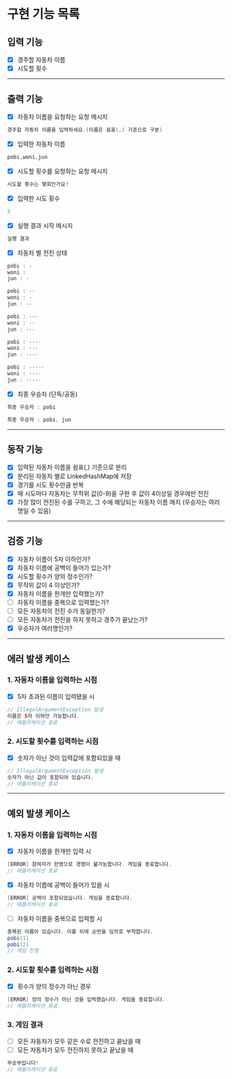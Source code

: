 # 구현 기능 목록

## 입력 기능
- [x] 경주할 자동차 이름
- [x] 시도할 횟수

- - -

## 출력 기능
- [x] 자동차 이름을 요청하는 요청 메시지
```java
경주할 자동차 이름을 입력하세요.(이름은 쉼표(,) 기준으로 구분)
```

- [x] 입력한 자동차 이름
```java
pobi,woni,jun
```

- [x] 시도할 횟수를 요청하는 요청 메시지
```java
시도할 횟수는 몇회인가요?
```

- [x] 입력한 시도 횟수
```java
5
```

- [x] 실행 결과 시작 메시지
```java
실행 결과
```

- [x] 자동차 별 전진 상태
```java
pobi : -
woni :
jun : -

pobi : --
woni : -
jun : --

pobi : ---
woni : --
jun : ---

pobi : ----
woni : ---
jun : ----

pobi : -----
woni : ----
jun : -----
```

- [x] 최종 우승자 (단독/공동)
```java
최종 우승자 : pobi
```
```java
최종 우승자 : pobi, jun
```

- - -

## 동작 기능
- [x] 입력된 자동차 이름을 쉼표(,) 기준으로 분리
- [x] 분리된 자동차 별로 LinkedHashMap에 저장
- [x] 경기를 시도 횟수만큼 반복
- [x] 매 시도마다 자동차는 무작위 값(0-9)을 구한 후 값이 4이상일 경우에만 전진
- [x] 가장 많이 전진된 수를 구하고, 그 수에 해당되는 자동차 이름 매치 (우승자는 여러 명일 수 있음)

- - -

## 검증 기능
- [x] 자동차 이름이 5자 이하인가?
- [x] 자동차 이름에 공백이 들어가 있는가?
- [x] 시도할 횟수가 양의 정수인가?
- [x] 무작위 값이 4 이상인가?
- [x] 자동차 이름을 한개만 입력했는가?
- [ ] 자동차 이름을 중복으로 입력했는가?
- [ ] 모든 자동차의 전진 수가 동일한가?
- [ ] 모든 자동차가 전진을 하지 못하고 경주가 끝났는가?
- [x] 우승자가 여러명인가?

- - -

## 에러 발생 케이스
### 1. 자동차 이름을 입력하는 시점
- [x] 5자 초과된 이름이 입력됐을 시
```java
// IllegalArgumentException 발생
이름은 5자 이하만 가능합니다. 
// 애플리케이션 종료
```

### 2. 시도할 횟수를 입력하는 시점
- [x] 숫자가 아닌 것이 입력값에 포함되있을 때
```java
// IllegalArgumentException 발생
숫자가 아닌 값이 포함되어 있습니다.
// 애플리케이션 종료
```

***

## 예외 발생 케이스
### 1. 자동차 이름을 입력하는 시점
- [x] 자동차 이름을 한개만 입력 시
```java
[ERROR] 참여자가 한명으로 경쟁이 불가능합니다. 게임을 종료합니다.
// 애플리케이션 종료
```

- [x] 자동차 이름에 공백이 들어가 있을 시
```java
[ERROR] 공백이 포함되었습니다. 게임을 종료합니다.
// 애플리케이션 종료
```

- [ ] 자동차 이름을 중복으로 입력할 시
```java
중복된 이름이 있습니다. 이름 뒤에 순번을 임의로 부착합니다.
pobi(1)
pobi(2)
// 게임 진행
```

### 2. 시도할 횟수를 입력하는 시점
- [x] 횟수가 양의 정수가 아닌 경우
```java
[ERROR] 양의 정수가 아닌 것을 입력했습니다. 게임을 종료합니다.
// 애플리케이션 종료
```

### 3. 게임 결과 
- [ ] 모든 자동차가 모두 같은 수로 전진하고 끝났을 때
- [ ] 모든 자동차가 모두 전진하지 못하고 끝났을 때
```java
무승부입니다! 
// 애플리케이션 종료
```